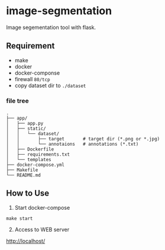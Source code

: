 # image-segmentation

Image segementation tool with flask.

## Requirement

- make
- docker
- docker-componse
- firewall `80/tcp`
- copy dataset dir to `./dataset`

### file tree

```
.
├── app/
│   ├── app.py
│   ├── static/
│   │   └── dataset/
│   │       ├── target       # target dir (*.png or *.jpg)
│   │       └── annotaions   # annotations (*.txt)
│   ├── Dockerfile
│   ├── requirements.txt
│   └── templates
├── docker-compose.yml
├── Makefile
└── README.md   
```

## How to Use

1. Start docker-compose

```
make start
```

2. Access to WEB server

[http://localhost/](http://localhost/)
